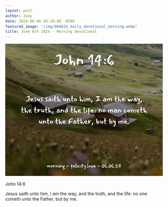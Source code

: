```yaml
---
layout: post
author: Joey
date: 2024-06-06 06:20:00 -0500
featured_image: "/img/060624_daily_devotional_morning.webp"
title: June 6th 2024 - Morning Devotional
---
```


[![June 6th 2024 - Morning Devotional](/img/060624_daily_devotional_morning.webp)](/img/060624_daily_devotional_morning.webp)

John 14:6

Jesus saith unto him, I am the way, and the truth, and the life: no one cometh unto the Father, but by me.
